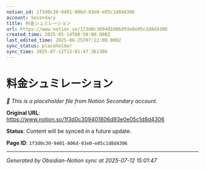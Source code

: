 ```yaml
---
notion_id: 1f3d0c30-9401-806d-93e0-e05c1d8d4306
account: Secondary
title: 料金シュミレーション
url: https://www.notion.so/1f3d0c309401806d93e0e05c1d8d4306
created_time: 2025-05-14T08:50:00.000Z
last_edited_time: 2025-06-25T07:22:00.000Z
sync_status: placeholder
sync_time: 2025-07-12T15:01:47.361386
---
```


# 料金シュミレーション

*🔄 This is a placeholder file from Notion Secondary account.*

**Original URL**: https://www.notion.so/1f3d0c309401806d93e0e05c1d8d4306

**Status**: Content will be synced in a future update.

**Page ID**: `1f3d0c30-9401-806d-93e0-e05c1d8d4306`

---

*Generated by Obsidian-Notion sync at 2025-07-12 15:01:47*
